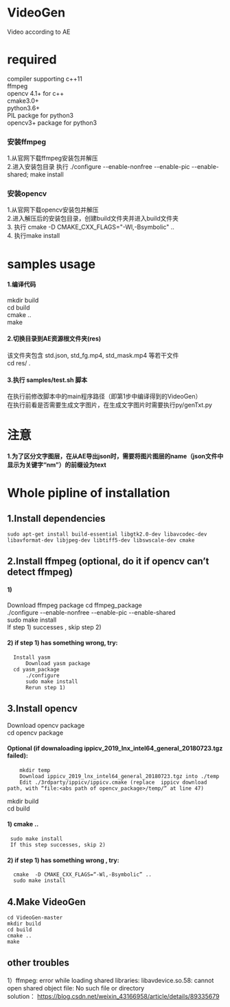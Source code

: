 # VideoGen
Video according to AE  
# required
compiler supporting c++11  
ffmpeg  
opencv 4.1+ for c++  
cmake3.0+  
python3.6+  
PIL packge for python3  
opencv3+ package for python3  

### 安装ffmpeg
1.从官网下载ffmpeg安装包并解压  
2.进入安装包目录 执行 ./configure --enable-nonfree --enable-pic --enable-shared; make install  
### 安装opencv
1.从官网下载opencv安装包并解压  
2.进入解压后的安装包目录，创建build文件夹并进入build文件夹  
3. 执行 cmake -D CMAKE_CXX_FLAGS="-Wl,-Bsymbolic" ..  
4. 执行make install  

# samples usage  
#### 1.编译代码  
  mkdir build  
  cd build  
  cmake ..  
  make  
#### 2.切换目录到AE资源根文件夹(res)   
  该文件夹包含 std.json, std_fg.mp4, std_mask.mp4 等若干文件  
  cd res/ . 
#### 3.执行 samples/test.sh 脚本
  在执行前修改脚本中的main程序路径（即第1步中编译得到的VideoGen）  
  在执行前看是否需要生成文字图片，在生成文字图片时需要执行py/genTxt.py
  
# 注意
#### 1.为了区分文字图层，在从AE导出json时，需要将图片图层的name（json文件中显示为关键字“nm”）的前缀设为text


# Whole pipline of installation
## 1.Install dependencies
	sudo apt-get install build-essential libgtk2.0-dev libavcodec-dev libavformat-dev libjpeg-dev libtiff5-dev libswscale-dev cmake

## 2.Install ffmpeg (optional, do it if opencv can’t detect ffmpeg)  
  #### 1)  
  Download ffmpeg package 
  cd ffmpeg_package  
  ./configure --enable-nonfree --enable-pic --enable-shared  
  sudo make install  
  If step 1) successes , skip step 2)  
  #### 2) if step 1) has something wrong, try:  
      Install yasm  
          Download yasm package  
  	  cd yasm_package  
          ./configure  
          sudo make install  
          Rerun step 1)  

## 3.Install opencv
  Download opencv package  
  cd opencv package  
  #### Optional (if downaloading ippicv_2019_lnx_intel64_general_20180723.tgz failed):  
        mkdir temp  
        Download ippicv_2019_lnx_intel64_general_20180723.tgz into ./temp  
        Edit ./3rdparty/ippicv/ippicv.cmake (replace  ippicv download path, with “file:<abs path of opencv_package>/temp/“ at line 47)  
  mkdir build  
  cd build  
  #### 1) cmake ..  
     sudo make install  
     If this step successes, skip 2)  
  #### 2) if step 1) has something wrong , try:  
      cmake  -D CMAKE_CXX_FLAGS=“-Wl,-Bsymbolic” ..  
      sudo make install  

  ## 4.Make VideoGen
    cd VideoGen-master  
    mkdir build  
    cd build  
    cmake ..  
    make  
  ## other troubles
1）ffmpeg: error while loading shared libraries: libavdevice.so.58: cannot open shared object file: No such file or directory  
solution： https://blog.csdn.net/weixin_43166958/article/details/89335679  

